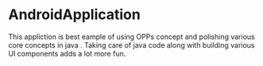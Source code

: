 # AndroidApplication

This appliction is best eample of using OPPs concept and polishing various core concepts in java .
Taking care of java code along with building various UI components adds a lot more fun.
